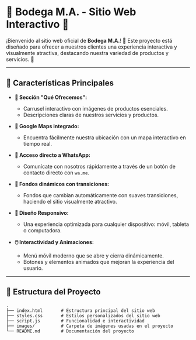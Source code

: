 # 🌟 Bodega M.A. - Sitio Web Interactivo 🌟

¡Bienvenido al sitio web oficial de **Bodega M.A.**! 🎉 Este proyecto está diseñado para ofrecer a nuestros clientes una experiencia interactiva y visualmente atractiva, destacando nuestra variedad de productos y servicios. 🚀

---

## 🎯 **Características Principales**

- **🛒 Sección "Qué Ofrecemos":**
  - Carrusel interactivo con imágenes de productos esenciales.
  - Descripciones claras de nuestros servicios y productos.

- **📍 Google Maps integrado:**
  - Encuentra fácilmente nuestra ubicación con un mapa interactivo en tiempo real.

- **💬 Acceso directo a WhatsApp:**
  - Comunícate con nosotros rápidamente a través de un botón de contacto directo con `wa.me`.

- **🎨 Fondos dinámicos con transiciones:**
  - Fondos que cambian automáticamente con suaves transiciones, haciendo el sitio visualmente atractivo.

- **📱 Diseño Responsivo:**
  - Una experiencia optimizada para cualquier dispositivo: móvil, tableta o computadora.

- **🖱️ Interactividad y Animaciones:**
  - Menú móvil moderno que se abre y cierra dinámicamente.
  - Botones y elementos animados que mejoran la experiencia del usuario.

---

## 📂 **Estructura del Proyecto**

```plaintext
.
├── index.html       # Estructura principal del sitio web
├── styles.css       # Estilos personalizados del sitio web
├── script.js        # Funcionalidad e interactividad
├── images/          # Carpeta de imágenes usadas en el proyecto
└── README.md        # Documentación del proyecto


